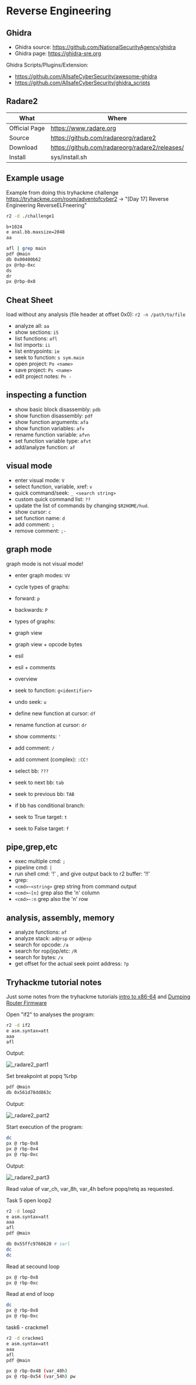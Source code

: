 # Reverse Engineering

## Ghidra

- Ghidra source: <https://github.com/NationalSecurityAgency/ghidra>
- Ghidra page: <https://ghidra-sre.org>

Ghidra Scripts/Plugins/Extension:

- <https://github.com/AllsafeCyberSecurity/awesome-ghidra>
- <https://github.com/AllsafeCyberSecurity/ghidra_scripts>

## Radare2

| What          | Where                                            |
|---------------|--------------------------------------------------|
| Official Page | <https://www.radare.org>                         |
| Source        | <https://github.com/radareorg/radare2>           |
| Download      | <https://github.com/radareorg/radare2/releases/> |
| Install       | sys/install.sh                                   |

## Example usage

Example from doing this tryhackme challenge <https://tryhackme.com/room/adventofcyber2> -> "[Day 17] Reverse Engineering ReverseELFneering"

``` sh
r2 -d ./challenge1

b+1024
e anal.bb.maxsize=2048
aa

afl | grep main
pdf @main
db 0x00400b62
px @rbp-0xc
ds
dr
px @rbp-0x8
```

## Cheat Sheet

load without any analysis (file header at offset 0x0): `r2 -n /path/to/file`

- analyze all: `aa`
- show sections: `iS`
- list functions: `afl`
- list imports: `ii`
- list entrypoints: `ie`
- seek to function: `s sym.main`
- open project: `Po <name>`
- save project: `Ps <name>`
- edit project notes: `Pn -`

## inspecting a function

- show basic block disassembly: `pdb`
- show function disassembly: `pdf`
- show function arguments: `afa`
- show function variables: `afv`
- rename function variable: `afvn`
- set function variable type: `afvt`
- add/analyze function: `af`

## visual mode

- enter visual mode: `V`
- select function, variable, xref: `v`
- quick command/seek: `_ <search string>`
- custom quick command list: `??`
- update the list of commands by changing `$R2HOME/hud`.
- show cursor: `c`
- set function name: `d`
- add comment: `;`
- remove comment: `;-`

## graph mode

graph mode is not visual mode!

- enter graph modes: `VV`
- cycle types of graphs:
- forward: `p`
- backwards: `P`

- types of graphs:
- graph view
- graph view + opcode bytes
- esil
- esil + comments
- overview

- seek to function: `g<identifier>`
- undo seek: `u`
- define new function at cursor: `df`
- rename function at cursor: `dr`
- show comments: `'`
- add comment: `/`
- add comment (complex): `:CC!`
- select bb: `???`
- seek to next bb: `tab`
- seek to previous bb: `TAB`
- if bb has conditional branch:
- seek to True target: `t`
- seek to False target: `f`

## pipe,grep,etc

- exec multiple cmd: `;`
- pipeline cmd: `|`
- run shell cmd: '!' , and give output back to r2 buffer: '!!'
- grep:
- `<cmd>~<string>` grep string from command output
- `<cmd>~[n]` grep also the 'n' column
- `<cmd>~:n` grep also the 'n' row

## analysis, assembly, memory

- analyze functions: `af`
- analyze stack: `ad@rsp` or `ad@esp`
- search for opcode: `/a`
- search for rop/jop/etc: `/R`
- search for bytes: `/x `
- get offset for the actual seek point address: `?p`

## Tryhackme tutorial notes

Just some notes from the tryhackme tutorials [intro to x86-64](https://tryhackme.com/room/introtox8664) and [Dumping Router Firmware](https://tryhackme.com/room/rfirmware)

Open "if2" to analyses the program:

``` sh
r2 -d if2
e asm.syntax=att
aaa
afl
```

Output:

![_radare2_part1](_radare2_part1.jpg)

Set breakpoint at popq %rbp

``` sh
pdf @main
db 0x561d78dd863c
```

Output:

![_radare2_part2](_radare2_part2.jpg)

Start execution of the program:

``` sh
dc
px @ rbp-0x8
px @ rbp-0x4
px @ rbp-0xc
```

Output:

![_radare2_part3](_radare2_part3.jpg)

Read value of var_ch, var_8h, var_4h before popq/retq as requested.

Task 5 open loop2

``` sh
r2 -d loop2
e asm.syntax=att
aaa
afl
pdf @main

db 0x55ffc9760620 # sarl
dc
dc
```

Read at secound loop

``` sh
px @ rbp-0x8
px @ rbp-0xc
```

Read at end of loop

``` sh
dc
px @ rbp-0x8
px @ rbp-0xc
```

task6 - crackme1

``` sh
r2 -d crackme1
e asm.syntax=att
aaa
afl
pdf @main

px @ rbp-0x48 (var_48h)
px @ rbp-0x54 (var_54h) pw
```
